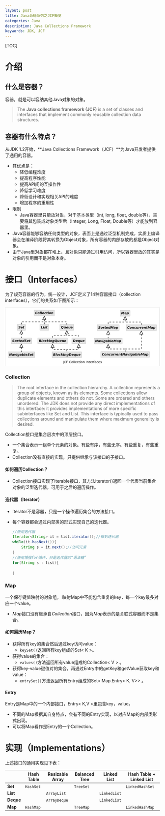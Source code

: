 ```yaml
---
layout: post
title: Java源码系列之JCF概览
categories: Java
description: Java Collections Framework
keywords: JDK, JCF
---
```


[TOC]

# 介绍

## 什么是容器？

容器，就是可以容纳其他Java对象的对象。

> The **Java collections framework (JCF)** is a set of classes and interfaces that implement commonly reusable collection data structures.

## 容器有什么特点？

从JDK 1.2开始，**Java Collections Framework（JCF）**为Java开发者提供了通用的容器。

- 其优点是：
  - 降低编程难度
  - 提高程序性能
  - 提高API间的互操作性
  - 降低学习难度
  - 降低设计和实现相关API的难度
  - 增加程序的重用性
- 限制
  - Java容器里只能放对象，对于基本类型（int, long, float, double等），需要将其包装成对象类型后（Integer, Long, Float, Double等）才能放到容器里。
- Java容器能够容纳任何类型的对象，表面上是通过泛型机制完成，实质上编译器会在编译阶段将其转换为Object对象，所有容器的内部存放的都是Object对象。
- 由于Java里对象都在堆上，且对象只能通过引用访问，所以容器里放的其实是对象的引用而不是对象本身。



# 接口（Interfaces）

为了规范容器的行为，统一设计，JCF定义了14种容器接口（collection interfaces），它们的关系如下图所示： 

![JCF接口](../images/posts/JCF/JCF_Collection_Interfaces.png)

### Collection 

> The root interface in the collection hierarchy. A collection represents a group of objects, known as its elements. Some collections allow duplicate elements and others do not. Some are ordered and others unordered. The JDK does not provide any direct implementations of this interface: it provides implementations of more specific subinterfaces like Set and List. This interface is typically used to pass collections around and manipulate them where maximum generality is desired.

Collection接口是集合层次中的顶层接口。

- 一个集合表示一组单个元素的对象。有些有序，有些无序。有些重复，有些重复。
- Collection没有直接的实现，只提供继承与该接口的子接口。

#### 如何遍历Collection？

- Collection接口实现了Iterable接口，其方法iterator()返回一个代表当前集合对象的泛型迭代器，可用于之后的遍历操作。

#### 迭代器（Iterator）

- Iterator不是容器，只是一个操作遍历集合的方法接口。

- 每个容器都会通过内部类的形式实现自己的迭代器。

  ```java
  //使用迭代器
  Iterator<String> it = list.iterator();//得到迭代器
  while(it.hasNext()){
      String s = it.next();//访问元素
  }
  //使用增强for循环，只是迭代器的“语法糖”
  for(String s : list){
    
  }
  ```

### Map

一个保存键值映射的对象组。 映射Map中不能包含重复的key，每一个key最多对应一个value。

- *Map*接口没有继承自*Collection*接口，因为*Map*表示的是关联式容器而不是集合。

#### 如何遍历Map？

- 获得所有key的集合然后通过key访问value：
  - `keySet()`返回所有key组成的Set< K >。
- 获得value的集合：
  - `values()`方法返回所有value组成的Collection< V > 。
- 获得key-value键值对的集合，再通过Entry中的getKey和getValue获取key和value：
  - `entrySet()`方法返回所有Entry组成的Set< Map.Entry< K, V>> 。

#### Entry

Entry是Map中的一个内部接口，Entry< K,V >里包含key，value。

- 不同的Map根据其自身特点，会有不同的Entry实现，以对应Map的内部类形式出现。
- 可以将Map看作是Entry的一个Collection。

# 实现（Implementations）



上述接口的通用实现见下表：

|           | **Hash Table** | **Resizable Array** | **Balanced Tree** | **Linked List** | **Hash Table + Linked List** |
| --------- | -------------- | ------------------- | ----------------- | --------------- | ---------------------------- |
| **Set**   | `HashSet`      |                     | `TreeSet`         |                 | `LinkedHashSet`              |
| **List**  |                | `ArrayList`         |                   | `LinkedList`    |                              |
| **Deque** |                | `ArrayDeque`        |                   | `LinkedList`    |                              |
| **Map**   | `HashMap`      |                     | `TreeMap`         |                 | `LinkedHashMap`              |
